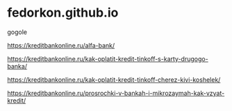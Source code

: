 # fedorkon.github.io



gogole 

https://kreditbankonline.ru/alfa-bank/

https://kreditbankonline.ru/kak-oplatit-kredit-tinkoff-s-karty-drugogo-banka/

https://kreditbankonline.ru/kak-oplatit-kredit-tinkoff-cherez-kivi-koshelek/

https://kreditbankonline.ru/prosrochki-v-bankah-i-mikrozaymah-kak-vzyat-kredit/
